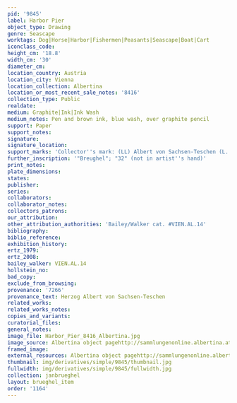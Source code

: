 ```yaml
---
pid: '9845'
label: Harbor Pier
object_type: Drawing
genre: Seascape
worktags: Dog|Horse|Harbor|Fishermen|Peasants|Seascape|Boat|Cart
iconclass_code:
height_cm: '18.8'
width_cm: '30'
diameter_cm:
location_country: Austria
location_city: Vienna
location_collection: Albertina
location_or_most_recent_sale_notes: '8416'
collection_type: Public
realdate:
medium: Graphite|Ink|Ink Wash
medium_notes: Pen and brown ink, blue wash, over graphite pencil
support: Paper
support_notes:
signature:
signature_location:
support_marks: 'Collector''s mark: (LL) Albert von Sachsen-Teschen (L. 174)'
further_inscription: '"Breughel"; "32" (not in artist''s hand)'
print_notes:
plate_dimensions:
states:
publisher:
series:
collaborators:
collaborator_notes:
collectors_patrons:
our_attribution:
other_attribution_authorities: 'Bailey/Walker cat. #VIEN.AL.14'
bibliography:
biblio_reference:
exhibition_history:
ertz_1979:
ertz_2008:
bailey_walker: VIEN.AL.14
hollstein_no:
bad_copy:
exclude_from_browsing:
provenance: '7266'
provenance_text: Herzog Albert von Sachsen-Teschen
related_works:
related_works_notes:
copies_and_variants:
curatorial_files:
general_notes:
image_file: Harbor_Pier_8416_Albertina.jpg
image_source: Albertina object pagehttp://sammlungenonline.albertina.at/
framed_image:
external_resources: Albertina object pagehttp://sammlungenonline.albertina.at/
thumbnail: img/derivatives/simple/9845/thumbnail.jpg
fullwidth: img/derivatives/simple/9845/fullwidth.jpg
collection: janbrueghel
layout: brueghel_item
order: '1164'
---
```

